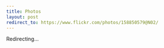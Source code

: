 ```yaml
---
title: Photos
layout: post
redirect_to: https://www.flickr.com/photos/158850579@N02/
---
```

Redirecting...